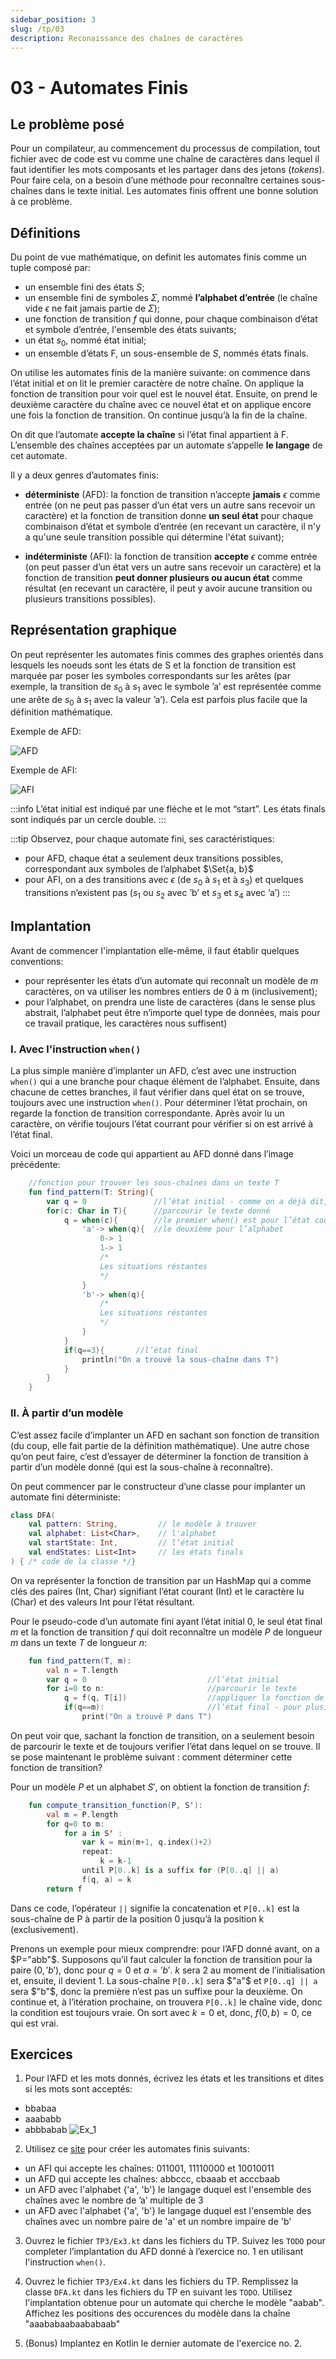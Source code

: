 ```yaml
---
sidebar_position: 3
slug: /tp/03
description: Reconaissance des chaînes de caractères
---
```


# 03 - Automates Finis

## Le problème posé
Pour un compilateur, au commencement du processus de compilation, tout fichier avec de code est vu comme une chaîne de caractères dans lequel il faut identifier les mots composants et les partager dans des jetons (*tokens*). Pour faire cela, on a besoin d’une méthode pour reconnaître certaines sous-chaînes dans le texte initial. Les automates finis offrent une bonne solution à ce problème.

## Définitions

Du point de vue mathématique, on definit les automates finis comme un tuple composé par:
- un ensemble fini des états $S$;
- un ensemble fini de symboles $\Sigma$, nommé **l’alphabet d’entrée** (le chaîne vide $\epsilon$ ne fait jamais partie de $\Sigma$);
- une fonction de transition $f$ qui donne, pour chaque combinaison d’état et symbole d’entrée, l'ensemble des états suivants;
- un état $s_0$, nommé état initial;
- un ensemble d’états F, un sous-ensemble de $S$, nommés états finals.

On utilise les automates finis de la manière suivante: on commence dans l’état initial et on lit le premier caractère de notre chaîne. On applique la fonction de transition pour voir quel est le nouvel état. Ensuite, on prend le deuxième caractère du chaîne avec ce nouvel état et on applique encore une fois la fonction de transition. On continue jusqu’à la fin de la chaîne.

On dit que l’automate **accepte la chaîne** si l’état final appartient à F. L’ensemble des chaînes acceptées par un automate s’appelle **le langage** de cet automate.

Il y a deux genres d’automates finis:
- **déterministe** (AFD): la fonction de transition n’accepte **jamais** $\epsilon$ comme entrée (on ne peut pas passer d’un état vers un autre sans recevoir un caractère) et la fonction de transition donne **un seul état** pour chaque combinaison d’état et symbole d’entrée (en recevant un caractère, il n'y a qu'une seule transition possible qui détermine l'état suivant);

- **indéterministe** (AFI): la fonction de transition **accepte** $\epsilon$ comme entrée (on peut passer d’un état vers un autre sans recevoir un caractère) et la fonction de transition **peut donner plusieurs ou aucun état** comme résultat (en recevant un caractère, il peut y avoir aucune transition ou plusieurs transitions possibles).

## Représentation graphique
On peut représenter les automates finis commes des graphes orientés dans lesquels les noeuds sont les états de S et la fonction de transition est marquée par poser les symboles correspondants sur les arêtes (par exemple, la transition de $s_0$ à $s_1$ avec le symbole ’a’ est représentée comme une arête de $s_0$ à $s_1$ avec la valeur ’a’). Cela est parfois plus facile que la définition mathématique.

Exemple de AFD:

![AFD](images/03_dfa.png)

Exemple de AFI:

![AFI](images/03_nfa.png)

:::info
    L’état initial est indiqué par une fléche et le mot “start”. Les états finals sont indiqués par un cercle double.
:::

:::tip
    Observez, pour chaque automate fini, ses caractéristiques:
  - pour AFD, chaque état a seulement deux transitions possibles, correspondant aux symboles de l’alphabet $\Set{a, b}$
  - pour AFI, on a des transitions avec $\epsilon$ (de $s_0$ à $s_1$ et à $s_3$) et quelques transitions n’existent pas ($s_1$ ou $s_2$ avec ’b’ et $s_3$ et $s_4$ avec ’a’)
:::

## Implantation

Avant de commencer l'implantation elle-même, il faut établir quelques conventions:
- pour représenter les états d’un automate qui reconnaît un modèle de $m$ caractères, on va utiliser les nombres entiers de 0 à m (inclusivement);
- pour l’alphabet, on prendra une liste de caractères (dans le sense plus abstrait, l’alphabet peut être n’importe quel type de données, mais pour ce travail pratique, les caractères nous suffisent)

### I. Avec l'instruction `when()`
La plus simple manière d’implanter un AFD, c’est avec une instruction `when()` qui a une branche pour chaque élément de l’alphabet. Ensuite, dans chacune de cettes branches, il faut vérifier dans quel état on se trouve, toujours avec une instruction `when()`. Pour déterminer l’état prochain, on regarde la fonction de transition correspondante. Après avoir lu un caractère, on vérifie toujours l’état courrant pour vérifier si on est arrivé à l’état final. 

Voici un morceau de code qui appartient au AFD donné dans l’image précédente:

````kotlin
    //fonction pour trouver les sous-chaînes dans un texte T
    fun find_pattern(T: String){
        var q = 0               //l’état initial - comme on a déjà dit, on utilise des nombres entiers
        for(c: Char in T){      //parcourir le texte donné
            q = when(c){        //le premier when() est pour l’état courant
                'a'-> when(q){  //le deuxième pour l’alphabet
                    0-> 1
                    1-> 1
                    /*
                    Les situations réstantes
                    */
                }
                'b'-> when(q){
                    /*
                    Les situations réstantes
                    */
                } 
            }
            if(q==3){       //l’état final
                println("On a trouvé la sous-chaîne dans T")
            }
        }
    }
````

### II. À partir d’un modèle

C’est assez facile d’implanter un AFD en sachant son fonction de transition (du coup, elle fait partie de la définition mathématique). Une autre chose qu’on peut faire, c’est d’essayer de déterminer la fonction de transition à partir d’un modèle donné (qui est la sous-chaîne à reconnaître).


On peut commencer par le constructeur d’une classe pour implanter un automate fini déterministe:
````kotlin
class DFA(
    val pattern: String,         // le modèle à trouver
    val alphabet: List<Char>,    // l'alphabet 
    val startState: Int,         // l’état initial
    val endStates: List<Int>     // les états finals
) { /* code de la classe */}
````

On va représenter la fonction de transition par un HashMap qui a comme clés des paires (Int, Char) signifiant l’état courant (Int) et le caractère lu (Char) et des valeurs Int pour l’état résultant.

Pour le pseudo-code d’un automate fini ayant l’état initial $0$, le seul état final $m$ et la fonction de transition $f$ qui doit reconnaître un modèle $P$ de longueur $m$ dans un texte $T$ de longueur $n$:
````kotlin    
    fun find_pattern(T, m):
        val n = T.length
        var q = 0                           //l’état initial
        for i=0 to n:                       //parcourir le texte
            q = f(q, T[i])                  //appliquer la fonction de transition pour obtenir l’état suivant
            if(q==m):                       //l’état final - pour plusieurs états finals, on fait plusieurs comparaisons
                print("On a trouvé P dans T")            
````
On peut voir que, sachant la fonction de transition, on a seulement besoin de parcourir le texte et de toujours verifier l’état dans lequel on se trouve. Il se pose maintenant le problème suivant : comment déterminer cette fonction de transition? 

Pour un modèle $P$ et un alphabet $S'$, on obtient la fonction de transition $f$:

````kotlin
    fun compute_transition_function(P, S'): 
        val m = P.length
        for q=0 to m:
            for a in S' :
                var k = min(m+1, q.index()+2)
                repeat:
                    k = k-1                 
                until P[0..k] is a suffix for (P[0..q] || a)
                f(q, a) = k
        return f    
````

Dans ce code, l’opérateur `||` signifie la concatenation et `P[0..k]` est la sous-chaîne de P à partir de la position 0 jusqu’à la position k (exclusivement).

Prenons un exemple pour mieux comprendre: pour l’AFD donné avant, on a $P="abb"$. Supposons qu’il faut calculer la fonction de transition pour la paire $(0, 'b')$, donc pour $q=0$ et $a='b'$. $k$ sera $2$ au moment de l’initialisation et, ensuite, il devient $1$. La sous-chaîne `P[0..k]` sera  $"a"$ et `P[0..q] || a` sera $"b"$, donc la première n’est pas un suffixe pour la deuxième. On continue et, à l’itération prochaine, on trouvera `P[0..k]` le chaîne vide, donc la condition est toujours vraie. On sort avec $k=0$ et, donc, $f(0, b)=0$, ce qui est vrai. 

## Exercices
1. Pour l’AFD et les mots donnés, écrivez les états et les transitions et dites si les mots sont acceptés: 
 - bbabaa
 - aaababb
 - abbbabab
![Ex_1](images/03_ex1.png)

2. Utilisez ce [site](https://madebyevan.com/fsm/) pour créer les automates finis suivants:
- un AFI qui accepte les chaînes: 011001, 11110000 et 10010011
- un AFD qui accepte les chaînes: abbccc, cbaaab et acccbaab
- un AFD avec l'alphabet {'a', 'b'} le langage duquel est l'ensemble des chaînes avec le nombre de ’a’ multiple de 3
- un AFD avec l'alphabet {'a', 'b'} le langage duquel est l'ensemble des chaînes avec un nombre paire de 'a' et un nombre impaire de 'b'

3. Ouvrez le fichier `TP3/Ex3.kt` dans les fichiers du TP. Suivez les `TODO` pour completer l’implantation du AFD donné à l’exercice no. 1 en utilisant l'instruction `when()`.

4. Ouvrez le fichier `TP3/Ex4.kt` dans les fichiers du TP. Remplissez la classe `DFA.kt` dans les fichiers du TP en suivant les `TODO`. Utilisez l'implantation obtenue pour un automate qui cherche le modèle "aabab". Affichez les positions des occurences du modèle dans la chaîne "aaababaabaababaab" 

5. (Bonus) Implantez en Kotlin le dernier automate de l'exercice no. 2.